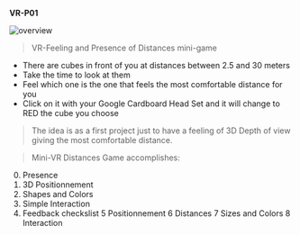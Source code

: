 **VR-P01**

![overview](https://cloud.githubusercontent.com/assets/17754060/20230861/81aab7c0-a834-11e6-9cdf-20f3d05d38db.png)

> VR-Feeling and Presence of Distances mini-game

  * There are cubes in front of you at distances between 2.5 and 30 meters
  * Take the time to look at them
  * Feel which one is the one that feels the most comfortable distance for you 
  * Click on it with your Google Cardboard Head Set and it will change to RED the cube you choose

> The idea is as a first project just to have a feeling of 3D Depth of view giving the most comfortable distance.


> Mini-VR Distances Game accomplishes:

  0. Presence
  1. 3D Positionnement
  2. Shapes and Colors
  3. Simple Interaction
  4. Feedback checkslist
  5 Positionnement
  6 Distances
  7 Sizes and Colors
  8 Interaction

